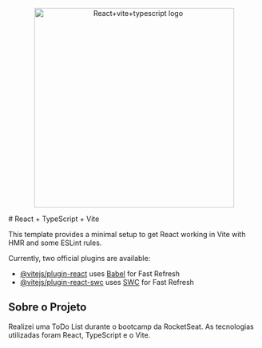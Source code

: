 <p align="center"><a><img src="https://miro.medium.com/v2/resize:fit:720/format:webp/1*_E3u7agcgrqY8eFGR_-_6g.png" width="400" alt="React+vite+typescript logo"></a></p>
# React + TypeScript + Vite

This template provides a minimal setup to get React working in Vite with HMR and some ESLint rules.

Currently, two official plugins are available:

- [@vitejs/plugin-react](https://github.com/vitejs/vite-plugin-react/blob/main/packages/plugin-react/README.md) uses [Babel](https://babeljs.io/) for Fast Refresh
- [@vitejs/plugin-react-swc](https://github.com/vitejs/vite-plugin-react-swc) uses [SWC](https://swc.rs/) for Fast Refresh

## Sobre o Projeto

Realizei uma ToDo List durante o bootcamp da RocketSeat. As tecnologias utilizadas foram React, TypeScript e o Vite.
